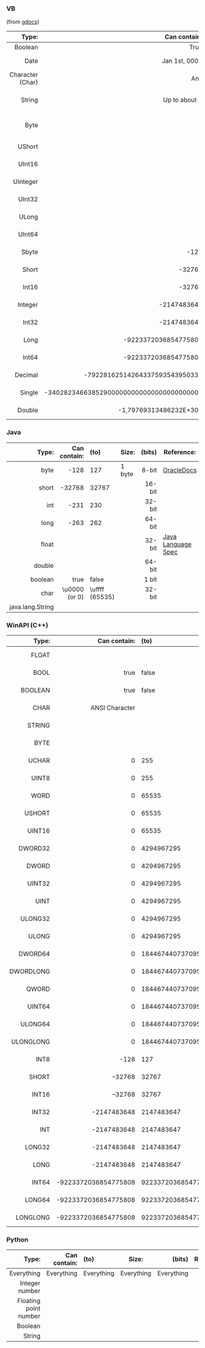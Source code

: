 ### VB
(from [gdocs](https://docs.google.com/spreadsheets/d/1k2WZQ4e8kRPI1hvJDNh_Fy10SI-rzb6082Cke_wji2o))

| Type:          | Can contain:  | (to)            | Size:     | (bits)    | Reference: |
|---------------:|--------------:|:----------------|-----------|----------:|------------|
| Boolean        |          True | False           |           |    1 bit_ | 
| Date           | Jan 1st, 0001 | Dec 31st, 9999  | 8 bytes   | 2048 bits | 
|Character (Char)|           Any | character       | 1 byte    |  256 bits | 
| String         | Up to about 2|billion characters|2 bytes per|character  | 
| Byte           | 0             | 255             | 1 byte    |  256 bits | [Gist: This program I made](https://gist.github.com/Walkman100/b4e3c185bdaca9ccb8c9d2b23361b8dc#file-output-windows-txt)
| UShort         | 0             | 65535           | 2 bytes   |  512 bits | 
| UInt16         | 0             | 65535           | 2 bytes   |  512 bits | 
| UInteger       | 0             | 4294967295      | 4 bytes   | 1024 bits | 
| UInt32         | 0             | 4294967295      | 4 bytes   | 1024 bits | 
| ULong          | 0          |18446744073709551615| 8 bytes   | 2048 bits | 
| UInt64         | 0          |18446744073709551615| 8 bytes   | 2048 bits | 
| Sbyte          | -128          | 127             | 1 byte    |  256 bits | 
| Short          | -32768        | 32767           | 2 bytes   |  512 bits | 
| Int16          | -32768        | 32767           | 2 bytes   |  512 bits | 
| Integer        | -2147483648   | 2147483647      | 4 bytes   | 1024 bits | [StackOverflow](https://stackoverflow.com/a/20374349)
| Int32          | -2147483648   | 2147483647      | 4 bytes   | 1024 bits | 
| Long      |-9223372036854775808|9223372036854775807|8 bytes  | 2048 bits | 
| Int64     |-9223372036854775808|9223372036854775807|8 bytes  | 2048 bits | 
| Decimal|-79228162514264337593543950335|79228162514264337593543950335|16 bytes|4096 bits| 
| Single|-340282346638529000000000000000000000000|340282346638529000000000000000000000000|4 bytes|1024 bits| 
| Double  |-1,79769313486232E+308|1,79769313486232E+308|8 bytes| 2048 bits | See [this gist](https://gist.github.com/Walkman100/b4e3c185bdaca9ccb8c9d2b23361b8dc#file-output-windows-txt) for full length

### Java
| Type:          | Can contain:  | (to)            | Size:     | (bits)    | Reference: |
|---------------:|--------------:|:----------------|-----------|----------:|------------|
| byte           | -128          | 127             | 1 byte    |     8-bit | [OracleDocs](https://docs.oracle.com/javase/tutorial/java/nutsandbolts/datatypes.html)
| short          | -32768        | 32767           |           |    16-bit | 
| int            | -231          | 230             |           |    32-bit | 
| long           | -263          | 262             |           |    64-bit | 
| float          |               |                 |           |    32-bit | [Java Language Spec](https://docs.oracle.com/javase/specs/jls/se7/html/jls-4.html#jls-4.2.3)
| double         |               |                 |           |    64-bit | 
| boolean        |          true | false           |           |     1 bit | 
| char           | \u0000 (or 0) | \uffff (65535)  |           |    32-bit | 
|java.lang.String| 

### WinAPI (C++)
| Type:          | Can contain:  | (to)            | Size:     | (bits)    | Reference: |
|---------------:|--------------:|:----------------|-----------|----------:|------------|
| FLOAT          |               |                 |           |           | [Windows Data Types](https://msdn.microsoft.com/en-us/library/windows/desktop/aa383751(v=vs.85).aspx)
| BOOL           |          true | false           |           |    32-bit | [[MS-DTYP]: BOOL](https://msdn.microsoft.com/en-us/library/cc230302.aspx)
| BOOLEAN        |          true | false           | 1 byte    |     8-bit | [[MS-DTYP]: BOOLEAN](https://msdn.microsoft.com/en-us/library/cc230303.aspx)
| CHAR           | ANSI Character|                 |           |     8-bit | [[MS-DTYP]: CHAR](https://msdn.microsoft.com/en-us/library/cc230306.aspx)
| STRING         |               |                 |           |           | [[MS-DTYP]: STRING](https://msdn.microsoft.com/en-us/library/cc230373.aspx)
| BYTE           |               |                 | 1 byte    |     8-bit | [[MS-DTYP]: BYTE](https://msdn.microsoft.com/en-us/library/cc230305.aspx)
| UCHAR          | 0             | 255             |           |     8-bit | [[MS-DTYP]: UCHAR](https://msdn.microsoft.com/en-us/library/cc230382.aspx)
| UINT8          | 0             | 255             | 1 byte    |     8-bit | [[MS-DTYP]: UINT8](https://msdn.microsoft.com/en-us/library/cc230388.aspx)
| WORD           | 0             | 65535           |           |    16-bit | 
| USHORT         | 0             | 65535           |           |    16-bit | 
| UINT16         | 0             | 65535           |           |    16-bit | 
| DWORD32        | 0             | 4294967295      |           |    32-bit | 
| DWORD          | 0             | 4294967295      |           |    32-bit | [StackOverflow](https://stackoverflow.com/q/2995251/2999220)
| UINT32         | 0             | 4294967295      |           |    32-bit | 
| UINT           | 0             | 4294967295      |           |    32-bit | 
| ULONG32        | 0             | 4294967295      |           |    32-bit | 
| ULONG          | 0             | 4294967295      |           |    32-bit | 
| DWORD64        | 0          |18446744073709551615|           |    64-bit | 
| DWORDLONG      | 0          |18446744073709551615|           |    64-bit | 
| QWORD          | 0          |18446744073709551615|           |    64-bit | 
| UINT64         | 0          |18446744073709551615|           |    64-bit | 
| ULONG64        | 0          |18446744073709551615|           |    64-bit | 
| ULONGLONG      | 0          |18446744073709551615|           |    64-bit | 
| INT8           | -128          | 127             |           |     8-bit | [[MS-DTYP]: INT8](https://msdn.microsoft.com/en-us/library/cc230338.aspx)
| SHORT          | –32768        | 32767           |           |    16-bit | 
| INT16          | –32768        | 32767           |           |    16-bit | 
| INT32          | -2147483648   | 2147483647      |           |    32-bit | 
| INT            | -2147483648   | 2147483647      |           |    32-bit | 
| LONG32         | -2147483648   | 2147483647      |           |    32-bit | 
| LONG           | -2147483648   | 2147483647      |           |    32-bit | 
| INT64          |-9223372036854775808|9223372036854775807|    |    64-bit | 
| LONG64         |-9223372036854775808|9223372036854775807|    |    64-bit | 
| LONGLONG       |-9223372036854775808|9223372036854775807|    |    64-bit | 

### Python

| Type:          | Can contain:  | (to)            | Size:     | (bits)    | Reference: |
|---------------:|--------------:|:----------------|-----------|----------:|------------|
| Everything     | Everything    | Everything      | Everything| Everything| 
| Integer number
| Floating point number
| Boolean
| String